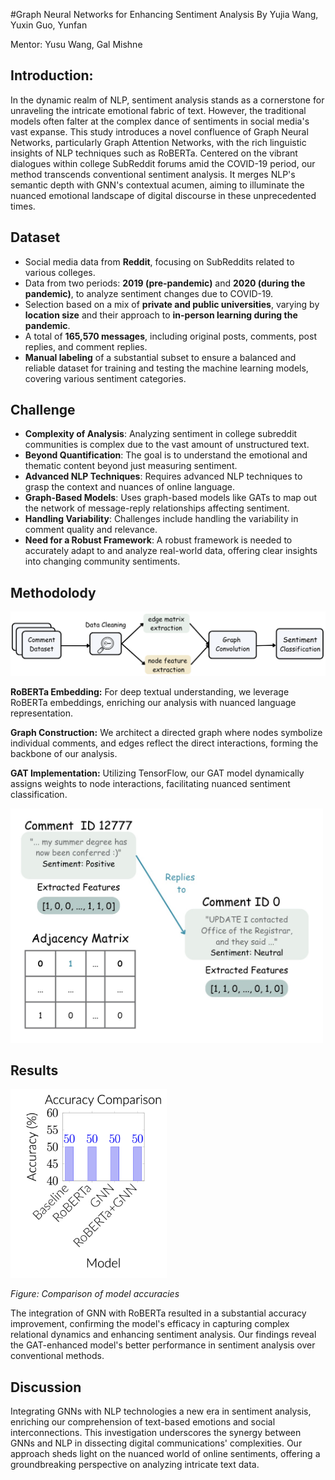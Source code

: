 #Graph Neural Networks for Enhancing Sentiment Analysis
By Yujia Wang, Yuxin Guo, Yunfan

Mentor: Yusu Wang, Gal Mishne

## Introduction:
In the dynamic realm of NLP, sentiment analysis stands as a cornerstone for unraveling the intricate emotional fabric of text. However, the traditional models often falter at the complex dance of sentiments in social media's vast expanse. This study introduces a novel confluence of Graph Neural Networks, particularly Graph Attention Networks, with the rich linguistic insights of NLP techniques such as RoBERTa. Centered on the vibrant dialogues within college SubReddit forums amid the COVID-19 period, our method transcends conventional sentiment analysis. It merges NLP's semantic depth with GNN's contextual acumen, aiming to illuminate the nuanced emotional landscape of digital discourse in these unprecedented times.

## Dataset
- Social media data from **Reddit**, focusing on SubReddits related to various colleges.
- Data from two periods: **2019 (pre-pandemic)** and **2020 (during the pandemic)**, to analyze sentiment changes due to COVID-19.
- Selection based on a mix of **private and public universities**, varying by **location size** and their approach to **in-person learning during the pandemic**.
- A total of **165,570 messages**, including original posts, comments, post replies, and comment replies.
- **Manual labeling** of a substantial subset to ensure a balanced and reliable dataset for training and testing the machine learning models, covering various sentiment categories.

## Challenge
- **Complexity of Analysis**: Analyzing sentiment in college subreddit communities is complex due to the vast amount of unstructured text.
- **Beyond Quantification**: The goal is to understand the emotional and thematic content beyond just measuring sentiment.
- **Advanced NLP Techniques**: Requires advanced NLP techniques to grasp the context and nuances of online language.
- **Graph-Based Models**: Uses graph-based models like GATs to map out the network of message-reply relationships affecting sentiment.
- **Handling Variability**: Challenges include handling the variability in comment quality and relevance.
- **Need for a Robust Framework**: A robust framework is needed to accurately adapt to and analyze real-world data, offering clear insights into changing community sentiments.

## Methodolody
<img src="image/process.png" alt="Process.png" width="800"/>

**RoBERTa Embedding:** For deep textual understanding, we leverage RoBERTa embeddings, enriching our analysis with nuanced language representation.

**Graph Construction:** We architect a directed graph where nodes symbolize individual comments, and edges reflect the direct interactions, forming the backbone of our analysis.

**GAT Implementation:** Utilizing TensorFlow, our GAT model dynamically assigns weights to node interactions, facilitating nuanced sentiment classification.

<img src="image/Architecture.jpg" alt="Architecture" width="500"/>

## Results

<img src="image/result.png" alt="result" width="250" />

*Figure: Comparison of model accuracies*

The integration of GNN with RoBERTa resulted in a substantial accuracy improvement, confirming the model's efficacy in capturing complex relational dynamics and enhancing sentiment analysis. Our findings reveal the GAT-enhanced model's better performance in sentiment analysis over conventional methods.

## Discussion

Integrating GNNs with NLP technologies a new era in sentiment analysis, enriching our comprehension of text-based emotions and social interconnections. This investigation underscores the synergy between GNNs and NLP in dissecting digital communications' complexities. Our approach sheds light on the nuanced world of online sentiments, offering a groundbreaking perspective on analyzing intricate text data.
